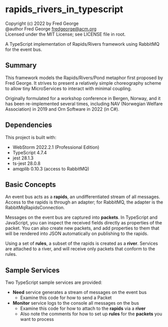 # rapids_rivers_in_typescript

Copyright (c) 2022 by Fred George  
@author Fred George  fredgeorge@acm.org  
Licensed under the MIT License; see LICENSE file in root.

A TypeScript implementation of Rapids/Rivers framework using 
RabbitMQ for the event bus.

## Summary

This framework models the Rapids/Rivers/Pond metaphor first proposed by Fred George.
It strives to present a relatively simple choreography scheme to allow tiny MicroServices
to interact with minimal coupling.

Originally formulated for a workshop conference in Bergen, Norway, and it has been re-implemented
several times, including NAV (Norwegian Welfare Association) in 2019 and Orn Software in 2022 (in C#).

## Dependencies

This project is built with:

- WebStorm 2022.2.1 (Professional Edition)
- TypeScript 4.7.4
- jest 28.1.3
- ts-jest 28.0.8
- amqplib 0.10.3 (access to RabbitMQ)

## Basic Concepts

An event bus acts as a __rapids__, an undifferentiated 
stream of all messages. Access to the rapids is through an adapter;
for RabbitMQ, the adapter is the RabbitMqRapidsConnection.

Messages on the event bus are captured into __packets__. In TypeScript
and JavaScript, you can inspect the received fields directly as properties
of the packet. You can also create new packets, and add properties to them
that will be rendered into JSON automatically on publishing to the rapids.

Using a set of __rules__, a subset of the rapids is created as a __river__.
Services are attached to a river, and will receive only packets that
conform to the rules.

## Sample Services

Two TypeScript sample services are provided:

- __Need__ service generates a stream of messages on the event bus
  - Examine this code for how to send a Packet
- __Monitor__ service logs to the console all messages on the bus
  - Examine this code for how to attach to the __rapids__ via a __river__
  - Also note the comments for how to set up __rules__ for the __packets__ you want to process